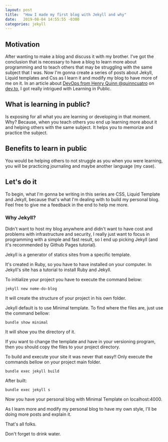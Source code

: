 ```yaml
---
layout: post
title:  "How I made my first blog with Jekyll and why"
date:   2019-08-04 14:55:55 -0300
categories: jekyll
---
```

## Motivation

After wanting to make a blog and discuss it with my brother. I've got the conclusion that is necessary to have a blog to learn more about programming and to teach others that may be struggling with the same subject that I was. Now I'm gonna create a series of posts about Jekyll, Liquid templates and Css as I learn it and modify my blog to have more of me on it. In an article about [DevOps from Henry Quinn @quinncuatro](https://dev.to/quinncuatro/learning-devops-in-public-c26) on [dev.to](http://dev.to), I got really intrigued with Learning in Public.

## What is learning in public?

Is exposing for all what you are learning or developing in that moment. Why? Because, when you teach others you end up learning more about it and helping others with the same subject. It helps you to memorize and practice the subject.

## Benefits to learn in public

You would be helping others to not struggle as you when you were learning, you will be practicing journaling and maybe another language (my case).

## Let's do it

To begin, what I'm gonna be writing in this series are CSS, Liquid Template and Jekyll, because that's what I'm dealing with to build my personal blog. Feel free to give me a feedback in the end to help me more.

### Why Jekyll?

Didn't want to host my blog anywhere and didn't want to have cost and problems with infrastructure and security, I really just want to focus in programming with a simple and fast result, so I end up picking Jekyll (and it's recommended by Github Pages tutorial).

Jekyll is a generator of statics sites from a specific template.

It's created in Ruby, so you have to have installed on your computer. In Jekyll's site has a tutorial to install Ruby and Jekyll.

To initialize your project you have to execute the command below:

    jekyll new nome-do-blog

It will create the structure of your project in his own folder.

Jekyll default is to use Minimal template. To find where the files are, just use the command bellow:

    bundle show minimal

It will show you the directory of it.

If you want to change the template and have in your versioning program, then you should copy the files to your project directory.

To build and execute your site it was never that easy!! Only execute the commands bellow on your project main folder.

    bundle exec jekyll build

After built:

    bundle exec jekyll s

Now you have your personal blog with Minimal Template on localhost:4000.

As I learn more and modify my personal blog to have my own style, I'll be doing more posts and explain it. 

That's all folks.

Don't forget to drink water.

